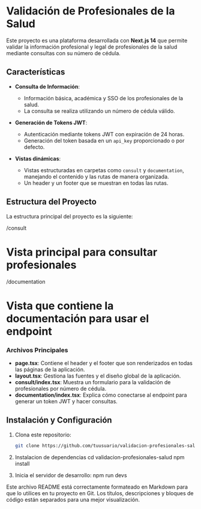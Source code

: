 # Validación de Profesionales de la Salud

Este proyecto es una plataforma desarrollada con **Next.js 14** que permite validar la información profesional y legal de profesionales de la salud mediante consultas con su número de cédula.

## Características

- **Consulta de Información**:

  - Información básica, académica y SSO de los profesionales de la salud.
  - La consulta se realiza utilizando un número de cédula válido.

- **Generación de Tokens JWT**:

  - Autenticación mediante tokens JWT con expiración de 24 horas.
  - Generación del token basada en un `api_key` proporcionado o por defecto.

- **Vistas dinámicas**:
  - Vistas estructuradas en carpetas como `consult` y `documentation`, manejando el contenido y las rutas de manera organizada.
  - Un header y un footer que se muestran en todas las rutas.

## Estructura del Proyecto

La estructura principal del proyecto es la siguiente:

/consult

# Vista principal para consultar profesionales

/documentation

# Vista que contiene la documentación para usar el endpoint

### Archivos Principales

- **page.tsx**: Contiene el header y el footer que son renderizados en todas las páginas de la aplicación.
- **layout.tsx**: Gestiona las fuentes y el diseño global de la aplicación.
- **consult/index.tsx**: Muestra un formulario para la validación de profesionales por número de cédula.
- **documentation/index.tsx**: Explica cómo conectarse al endpoint para generar un token JWT y hacer consultas.

## Instalación y Configuración

1. Clona este repositorio:

   ```bash
   git clone https://github.com/tuusuario/validacion-profesionales-salud.git

   ```

2. Instalacion de dependencias
   cd validacion-profesionales-salud
   npm install

3. Inicia el servidor de desarrollo:
   npm run devs


Este archivo README está correctamente formateado en Markdown para que lo utilices en tu proyecto en Git. Los títulos, descripciones y bloques de código están separados para una mejor visualización.
